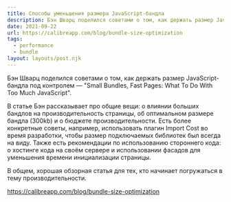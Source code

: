 ```yaml
---
title: Способы уменьшения размера JavaScript-бандла
description: Бэн Шварц поделился советами о том, как держать размер JavaScript-бандла под контролем
date: 2021-09-22
url: https://calibreapp.com/blog/bundle-size-optimization
tags:
  - performance
  - bundle
layout: layouts/post.njk
---
```

Бэн Шварц поделился советами о том, как держать размер JavaScript-бандла под контролем — "Small Bundles, Fast Pages: What To Do With Too Much JavaScript".

В статье Бэн рассказывает про общие вещи: о влиянии больших бандлов на производительность страницы, об оптимальном размере бандла (300kb) и о бюджете производительности. Есть более конкретные советы, например, использовать плагин Import Cost во время разработки, чтобы размер подключаемых библиотек был всегда на виду. Также есть рекомендации по использованию стороннего кода: о хостинге кода на своём сервере и использовании фасадов для уменьшения времени инициализации страницы.

В общем, хорошая обзорная статья для тех, кто начинает погружаться в тему производительности.

https://calibreapp.com/blog/bundle-size-optimization

